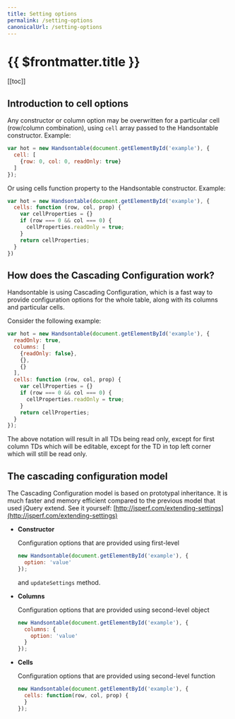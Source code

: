 ```yaml
---
title: Setting options
permalink: /setting-options
canonicalUrl: /setting-options
---
```


# {{ $frontmatter.title }}

[[toc]]

## Introduction to cell options

Any constructor or column option may be overwritten for a particular cell (row/column combination), using `cell` array passed to the Handsontable constructor. Example:
```js
var hot = new Handsontable(document.getElementById('example'), {
  cell: [
    {row: 0, col: 0, readOnly: true}
  ]
});
```
Or using cells function property to the Handsontable constructor. Example:
```js
var hot = new Handsontable(document.getElementById('example'), {
  cells: function (row, col, prop) {
    var cellProperties = {}
    if (row === 0 && col === 0) {
      cellProperties.readOnly = true;
    }
    return cellProperties;
  }
})
```
## How does the Cascading Configuration work?

Handsontable is using Cascading Configuration, which is a fast way to provide configuration options for the whole table, along with its columns and particular cells.

Consider the following example:
```js
var hot = new Handsontable(document.getElementById('example'), {
  readOnly: true,
  columns: [
    {readOnly: false},
    {},
    {}
  ],
  cells: function (row, col, prop) {
    var cellProperties = {}
    if (row === 0 && col === 0) {
      cellProperties.readOnly = true;
    }
    return cellProperties;
  }
});
```
The above notation will result in all TDs being read only, except for first column TDs which will be editable, except for the TD in top left corner which will still be read only.

## The cascading configuration model

The Cascading Configuration model is based on prototypal inheritance. It is much faster and memory efficient compared to the previous model that used jQuery extend. See it yourself: [http://jsperf.com/extending-settings](http://jsperf.com/extending-settings)

* **Constructor**

    Configuration options that are provided using first-level
    ```js
    new Handsontable(document.getElementById('example'), {
      option: 'value'
    });
    ```
    and `updateSettings` method.

* **Columns**

    Configuration options that are provided using second-level object
    ```js
    new Handsontable(document.getElementById('example'), {
      columns: {
        option: 'value'
      }
    });
    ```

* **Cells**

    Configuration options that are provided using second-level function
    ```js
    new Handsontable(document.getElementById('example'), {
      cells: function(row, col, prop) {
      }
    });
    ```
